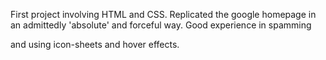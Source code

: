First project involving HTML and CSS. Replicated the google homepage in an admittedly 'absolute' and forceful way. Good experience in spamming <div> and using icon-sheets and hover effects.
